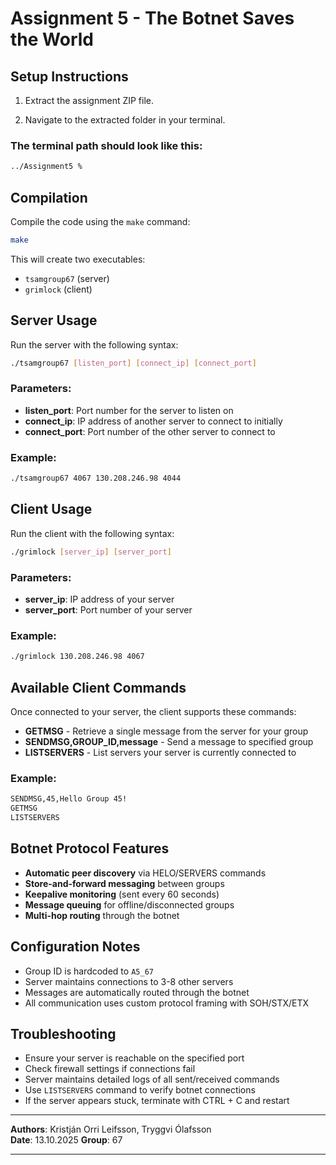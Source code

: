 # Assignment 5 - The Botnet Saves the World

## Setup Instructions

1. Extract the assignment ZIP file.

2. Navigate to the extracted folder in your terminal.

### The terminal path should look like this:
```bash
../Assignment5 %
```

## Compilation

Compile the code using the `make` command:
```bash
make
```

This will create two executables:
- `tsamgroup67` (server)
- `grimlock` (client)

## Server Usage

Run the server with the following syntax:
```bash
./tsamgroup67 [listen_port] [connect_ip] [connect_port]
```

### Parameters:
- **listen_port**: Port number for the server to listen on
- **connect_ip**: IP address of another server to connect to initially
- **connect_port**: Port number of the other server to connect to

### Example:
```bash
./tsamgroup67 4067 130.208.246.98 4044
```

## Client Usage

Run the client with the following syntax:
```bash
./grimlock [server_ip] [server_port]
```

### Parameters:
- **server_ip**: IP address of your server
- **server_port**: Port number of your server

### Example:
```bash
./grimlock 130.208.246.98 4067
```

## Available Client Commands

Once connected to your server, the client supports these commands:

- **GETMSG** - Retrieve a single message from the server for your group
- **SENDMSG,GROUP_ID,message** - Send a message to specified group
- **LISTSERVERS** - List servers your server is currently connected to

### Example:
```bash
SENDMSG,45,Hello Group 45!
GETMSG
LISTSERVERS
```

## Botnet Protocol Features

- **Automatic peer discovery** via HELO/SERVERS commands
- **Store-and-forward messaging** between groups
- **Keepalive monitoring** (sent every 60 seconds)
- **Message queuing** for offline/disconnected groups
- **Multi-hop routing** through the botnet

## Configuration Notes

- Group ID is hardcoded to `A5_67`
- Server maintains connections to 3-8 other servers
- Messages are automatically routed through the botnet
- All communication uses custom protocol framing with SOH/STX/ETX

## Troubleshooting

- Ensure your server is reachable on the specified port
- Check firewall settings if connections fail
- Server maintains detailed logs of all sent/received commands
- Use `LISTSERVERS` command to verify botnet connections
- If the server appears stuck, terminate with CTRL + C and restart

---

**Authors**: Kristján Orri Leifsson, Tryggvi Ólafsson  
**Date**: 13.10.2025
**Group**: 67

---